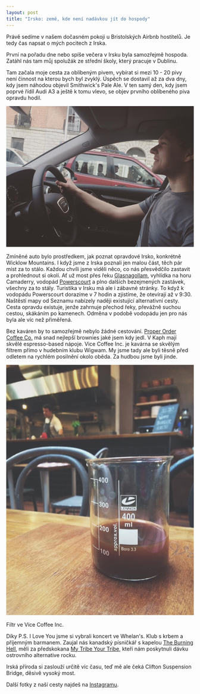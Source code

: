 ```yaml
---
layout: post
title: "Irsko: země, kde není nadávkou jít do hospody"
---
```


Právě sedíme v našem dočasném pokoji u Bristolských Airbnb hostitelů. Je tedy čas napsat o mých pocitech z Irska.

První na pořadu dne nebo spíše večera v Irsku byla samozřejmě hospoda. Zatáhl nás tam můj spolužák ze střední školy, který pracuje v Dublinu.

Tam začala moje cesta za oblíbeným pivem, vybírat si mezi 10 - 20 pivy není činnost na kterou bych byl zvyklý. Úspěch se dostavil až za dva dny, kdy jsem náhodou objevil Smithwick's Pale Ale. V ten samý den, kdy jsem poprvé řídíl Audi A3 a ještě k tomu vlevo, se objev prvního oblíbeného piva opravdu hodil.

<p class="post__image-center"><img src="/public/irsko-audi.jpg" alt="Řídím vlevo!" class="post__image"></p>

Zmíněné auto bylo prostředkem, jak poznat opravdové Irsko, konkrétně Wicklow Mountains. I když jsme z Irska poznali jen malou část, těch pár míst za to stálo. Každou chvíli jsme viděli něco, co nás přesvědčilo zastavit a prohlednout si okolí. Ať už most přes řeku [Glasnagollam][3], vyhlídka na horu Camaderry, vodopád [Powerscourt][2] a plno dalších bezejmených zastávek, všechny za to stály. Turistika v Irsku má ale i zábavné stránky. To když k vodopádu Powerscourt dorazíme v 7 hodin a zjistíme, že  otevírají až v 9:30. Naštěstí mapy od Seznamu nabízely naději existující alternativní cesty. Cesta opravdu existuje, jenže zahrnuje přechod řeky, převážně suchou cestou, skákáním po kamenech. Odměna v podobě vodopádu jen pro nás byla ale víc než přiměřená.

Bez kaváren by to samozřejmě nebylo žádné cestování. [Proper Order Coffee Co.][1] má snad nejlepší brownies jaké jsem kdy jedl. V Kaph mají skvělé espresso-based nápoje. Vice Coffee Inc. je kavárna se skvělým filtrem přímo v hudebním klubu Wigwam. My jsme tady ale byli těsně před odletem na rychlém posilnění okolo oběda. Za hudbou jsme byli jinde.

<p class="post__image-center post__image-no-bottom-margin"><img src="/public/irsko-vice.jpg" alt="Vice Coffee Inc." class="post__image"></p>
<p class="post__image-center">Filtr ve Vice Coffee Inc.</p>

Díky P.S. I Love You jsme si vybrali koncert ve Whelan's. Klub s krbem a příjemným barmanem. Zaujal nás kanadský písničkář s kapelou [The Burning Hell][4], měli za předskokana [My Tribe Your Tribe][5], kteří nám poskytnuli dávku ostrovního alternative rocku.

Irská příroda si zaslouží určitě víc času, teď mě ale čeká Clifton Suspension Bridge, děsivě vysoký most.

Další fotky z naší cesty najdeš na [Instagramu][6].

  [1]: https://www.instagram.com/p/BFQ9yNPyRek/
  [2]: https://www.instagram.com/p/BFPK6YbyRQQ/
  [3]: https://www.instagram.com/p/BFTZKRDyRRH/
  [4]: https://theburninghell.bandcamp.com/album/public-library
  [5]: https://soundcloud.com/my-tribe-your-tribe
  [6]: https://www.instagram.com/explore/tags/lidaajoseftripmay2016/
